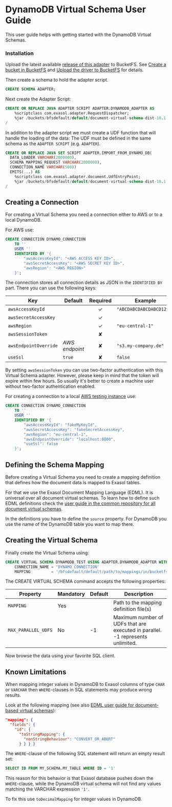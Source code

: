 # DynamoDB Virtual Schema User Guide

This user guide helps with getting started with the DynamoDB Virtual Schemas.

### Installation

Upload the latest available [release of this adapter](https://github.com/exasol/dynamodb-virtual-schema/releases) to BucketFS. See [Create a bucket in BucketFS](https://docs.exasol.com/administration/on-premise/bucketfs/create_new_bucket_in_bucketfs_service.htm) and [Upload the driver to BucketFS](https://docs.exasol.com/administration/on-premise/bucketfs/accessfiles.htm) for details.

Then create a schema to hold the adapter script.

```sql
CREATE SCHEMA ADAPTER;
```

Next create the Adapter Script:

```sql
CREATE OR REPLACE JAVA ADAPTER SCRIPT ADAPTER.DYNAMODB_ADAPTER AS
    %scriptclass com.exasol.adapter.RequestDispatcher;
    %jar /buckets/bfsdefault/default/document-virtual-schema-dist-10.1.0-dynamodb-4.0.0.jar;
/
```

In addition to the adapter script we must create a UDF function that will handle the loading of the data:
The UDF must be defined in the same schema as the `ADAPTER SCRIPT` (e.g. `ADAPTER`).

```sql
CREATE OR REPLACE JAVA SET SCRIPT ADAPTER.IMPORT_FROM_DYNAMO_DB(
  DATA_LOADER VARCHAR(2000000),
  SCHEMA_MAPPING_REQUEST VARCHAR(2000000),
  CONNECTION_NAME VARCHAR(500))
  EMITS(...) AS
    %scriptclass com.exasol.adapter.document.UdfEntryPoint;
    %jar /buckets/bfsdefault/default/document-virtual-schema-dist-10.1.0-dynamodb-4.0.0.jar;
/
```

## Creating a Connection

For creating a Virtual Schema you need a connection either to AWS or to a local DynamoDB.

For AWS use:

```sql
CREATE CONNECTION DYNAMO_CONNECTION
    TO ''
    USER ''
    IDENTIFIED BY '{
        "awsAccessKeyId": "<AWS ACCESS KEY ID>",
        "awsSecretAccessKey": "<AWS SECRET KEY ID>",
        "awsRegion": "<AWS REGION>"
    }';
```

The connection stores all connection details as JSON in the `IDENTIFIED BY` part. There you can use the following keys:

| Key                   | Default        |  Required  | Example                  |
|-----------------------|----------------|:----------:|--------------------------|
| `awsAccessKeyId`      |                |     ✓      | `"ABCDABCDABCDABCD1234"` |
| `awsSecretAccessKey`  |                |     ✓      |                          |
| `awsRegion`           |                |     ✓      | `"eu-central-1"`         |
| `awsSessionToken`     |                |     ✘      |                          |
| `awsEndpointOverride` | _AWS endpoint_ |     ✘      | `"s3.my-company.de"`     |
| `useSsl`              | `true`         |     ✘      | `false`                  |

By setting `awsSessionToken` you can use two-factor authentication with this Virtual Schema adapter. However, please keep in mind that the token will expire within few hours. So usually it's better to create a machine user without two-factor authentication enabled.

For creating a connection to a local [AWS testing instance](https://docs.aws.amazon.com/de_de/amazondynamodb/latest/developerguide/DynamoDBLocal.html) use:

```sql
CREATE CONNECTION DYNAMO_CONNECTION
    TO ''
    USER ''
    IDENTIFIED BY '{
        "awsAccessKeyId": "fakeMyKeyId",
        "awsSecretAccessKey": "fakeSecretAccessKey",
        "awsRegion": "eu-central-1",
        "awsEndpointOverride": "localhost:8000",
        "useSsl": false
    }';
```

## Defining the Schema Mapping

Before creating a Virtual Schema you need to create a mapping definition that defines how the document data is mapped to Exasol tables.

For that we use the Exasol Document Mapping Language (EDML). It is universal over all document virtual schemas. To learn how to define such EDML definitions check the [user guide in the common repository for all document virtual schemas](https://github.com/exasol/virtual-schema-common-document/blob/main/doc/user_guide/edml_user_guide.md).

In the definitions you have to define the `source` property. For DynamoDB you use the name of the DynamoDB table you want to map there.

## Creating the Virtual Schema

Finally create the Virtual Schema using:

```sql
CREATE VIRTUAL SCHEMA DYNAMODB_TEST USING ADAPTER.DYNAMODB_ADAPTER WITH
    CONNECTION_NAME = 'DYNAMO_CONNECTION'
    MAPPING         = '/bfsdefault/default/path/to/mappings/in/bucketfs';
```

The CREATE VIRTUAL SCHEMA command accepts the following properties:

| Property          | Mandatory   |  Default      |   Description                                                                 |
|-------------------|-------------|---------------|-------------------------------------------------------------------------------|
|`MAPPING`          | Yes         |               | Path to the mapping definition file(s)                                        |
|`MAX_PARALLEL_UDFS`| No          | -1            | Maximum number of UDFs that are executed in parallel. -1 represents unlimited.|

Now browse the data using your favorite SQL client.

## Known Limitations

When mapping integer values in DynamoDB to Exasol columns of type `CHAR` or `VARCHAR`
then `WHERE`-clauses in SQL statements may produce wrong results.

Look at the following mapping (see also [EDML user guide for document-based virtual schemas](https://github.com/exasol/virtual-schema-common-document/blob/main/doc/user_guide/edml_user_guide.md#supported-conversion)):

```json
"mapping": {
  "fields": {
    "id": {
      "toStringMapping": {
        "nonStringBehaviour": "CONVERT_OR_ABORT"
      } } } }
```


The `WHERE`-clause of the following SQL statement will return an empty result set:
```sql
SELECT ID FROM MY_SCHEMA.MY_TABLE WHERE ID = '1'
```

This reason for this behavior is that Exasol database pushes down the `WHERE`-clause, while the
DynamoDB virtual schema will not find any values matching the VARCHAR expression `'1'`.

To fix this use `toDecimalMapping` for integer values in DynamoDB.
